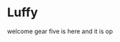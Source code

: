 # Luffy
welcome
gear five is here and it is op 
 
 
 
 
    
            
           
                 
                  
            
           
    
  
